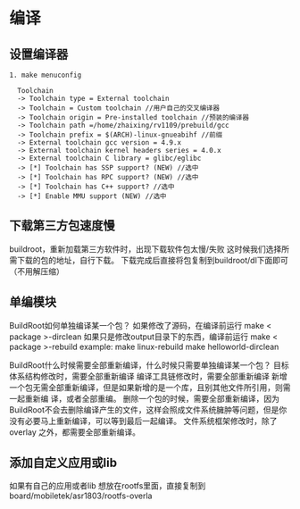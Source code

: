 # 编译
## 设置编译器
    1. make menuconfig

      Toolchain
      -> Toolchain type = External toolchain
      -> Toolchain = Custom toolchain //用户自己的交叉编译器
      -> Toolchain origin = Pre-installed toolchain //预装的编译器
      -> Toolchain path =/home/zhaixing/rv1109/prebuild/gcc
      -> Toolchain prefix = $(ARCH)-linux-gnueabihf //前缀
      -> External toolchain gcc version = 4.9.x
      -> External toolchain kernel headers series = 4.0.x
      -> External toolchain C library = glibc/eglibc
      -> [*] Toolchain has SSP support? (NEW) //选中
      -> [*] Toolchain has RPC support? (NEW) //选中
      -> [*] Toolchain has C++ support? //选中
      -> [*] Enable MMU support (NEW) //选中
## 下载第三方包速度慢
buildroot，重新加载第三方软件时，出现下载软件包太慢/失败
这时候我们选择所需下载的包的地址，自行下载。
下载完成后直接将包复制到buildroot/dl下面即可（不用解压缩）

## 单编模块
BuildRoot如何单独编译某一个包？
    如果修改了源码，在编译前运行 make < package >-dirclean
    如果只是修改output目录下的东西，编译前运行 make < package >-rebuild
example: make linux-rebuild
         make helloworld-dirclean

BuildRoot什么时候需要全部重新编译，什么时候只需要单独编译某一个包？
    目标体系结构修改时，需要全部重新编译
    编译工具链修改时，需要全部重新编译
    新增一个包无需全部重新编译，但是如果新增的是一个库，且别其他文件所引用，则需一起重新编
    译，或者全部重编。
    删除一个包的时候，需要全部重新编译，因为BuildRoot不会去删除编译产生的文件，这样会照成文件系统臃肿等问题，但是你没有必要马上重新编译，可以等到最后一起编译。
    文件系统框架修改时，除了overlay 之外，都需要全部重新编译。
## 添加自定义应用或lib
  如果有自己的应用或者lib 想放在rootfs里面，直接复制到 board/mobiletek/asr1803/rootfs-overla
